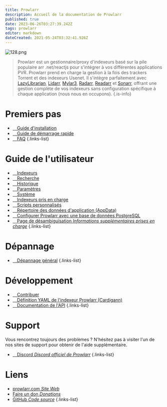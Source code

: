 ```yaml
---
title: Prowlarr
description: Accueil de la documentation de Prowlarr
published: true
date: 2023-06-26T03:27:39.242Z
tags: prowlarr
editor: markdown
dateCreated: 2021-05-24T03:32:41.926Z
---
```


![128.png](/assets/prowlarr/logos/128.png)

> Prowlarr est un gestionnaire/proxy d'indexeurs basé sur la pile populaire arr .net/reactjs pour s'intégrer à vos différentes applications PVR. Prowlarr prend en charge la gestion à la fois des trackers Torrent et des indexeurs Usenet. Il s'intègre parfaitement avec [LazyLibrarian](https://lazylibrarian.gitlab.io/), [Lidarr](/lidarr), [Mylar3](https://github.com/mylar3/mylar3), [Radarr](/radarr), [Readarr](/readarr) et [Sonarr](/sonarr), offrant une gestion complète de vos indexeurs sans configuration spécifique à chaque application (nous nous en occupons).
{.is-info}

# Premiers pas

- [<i class="fas fa-plus-square"></i>&emsp;Guide d'installation](/prowlarr/installation)
- [<i class="fas fa-book-open"></i>&emsp;Guide de démarrage rapide](/prowlarr/quick-start-guide)
- [<i class="far fa-question-circle"></i>&emsp;FAQ](/prowlarr/faq)
{.links-list}

# Guide de l'utilisateur

- [<i class="fas fa-play"></i>&emsp;Indexeurs](/prowlarr/indexers)
- [<i class="fas fa-search"></i>&emsp;Recherche](/prowlarr/search)
- [<i class="fas fa-clock"></i>&emsp;Historique](/prowlarr/history)
- [<i class="fas fa-cogs"></i>&emsp;Paramètres](/prowlarr/settings)
- [<i class="fas fa-laptop"></i>&emsp;Système](/prowlarr/system)
- [<i class="fas fa-info-circle"></i>&emsp;Indexeurs pris en charge](/prowlarr/supported-indexers)
- [<i class="fas fa-scroll"></i>&emsp;Scripts personnalisés](/prowlarr/custom-scripts)
- [<i class="fas fa-database"></i>&emsp;Répertoire des données d'application (AppData)](/prowlarr/appdata-directory)
- [<i class="fas fa-server"></i>&emsp;Configurer Prowlarr avec une base de données PostgreSQL](/prowlarr/postgres-setup)
- [<i class="fas fa-cogs"></i>&emsp;Page de désambiguïsation *Informations supplémentaires prises en charge*](/prowlarr/supported)
{.links-list}

# Dépannage

- [<i class="far fa-life-ring"></i>&emsp;Dépannage général](/prowlarr/troubleshooting)
{.links-list}

# Développement

- [<i class="fas fa-laptop-code"></i>&emsp;Contribuer](/prowlarr/contributing)
- [<i class="fas fa-book-reader"></i>&emsp;Définition YAML de l'indexeur Prowlarr (Cardigann)](/prowlarr/cardigann-yml-definition)
- [<i class="fas fa-book"></i>&emsp;Documentation de l'API](https://prowlarr.com/docs/api/#/)
{.links-list}

# Support

Vous rencontrez toujours des problèmes ? N'hésitez pas à visiter l'un de nos sites de support pour obtenir de l'aide supplémentaire.

- [<i class="fab fa-discord"></i>&emsp;Discord *Discord officiel de Prowlarr*](https://prowlarr.com/discord)
{.links-list}

# Liens

- [prowlarr.com *Site Web*](https://prowlarr.com)
- [Faire un don *Donations*](https://prowlarr.com/donate)
- [GitHub *Code source*](https://github.com/prowlarr/prowlarr)
{.links-list}